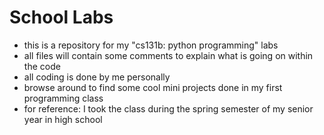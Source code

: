 # School Labs
- this is a repository for my "cs131b: python programming" labs
- all files will contain some comments to explain what is going on within the code
- all coding is done by me personally
- browse around to find some cool mini projects done in my first programming class
- for reference: I took the class during the spring semester of my senior year in high school
